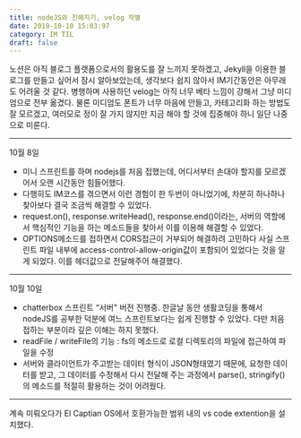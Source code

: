 ```yaml
---
title: nodeJS와 친해지기, velog 작별
date: 2019-10-10 15:03:97
category: IM TIL
draft: false
---
```


노션은 아직 블로그 플랫폼으로서의 활용도를 잘 느끼지 못하겠고, Jekyll을 이용한 블로그를 만들고 싶어서 잠시 알아보았는데, 생각보다 쉽지 않아서 IM기간동안은 아무래도 어려울 것 같다. 병행하며 사용하던 velog는 아직 너무 베타 느낌이 강해서 그냥 미디엄으로 전부 옮겼다. 물론 미디엄도 폰트가 너무 마음에 안들고, 카테고리화 하는 방법도 잘 모르겠고, 여러모로 정이 잘 가지 않지만 지금 해야 할 것에 집중해야 하니 일단 나중으로 미룬다.

---

10월 8일

- 미니 스프린트를 하며 nodejs를 처음 접했는데, 어디서부터 손대야 할지를 모르겠어서 오랜 시간동안 힘들어했다.
- 다행히도 IM코스를 겪으면서 이런 경험이 한 두번이 아니었기에, 차분히 하나하나 찾아보다 결국 조금씩 해결할 수 있었다.
- request.on(), response.writeHead(), response.end()이라는, 서버의 역할에서 핵심적인 기능을 하는 메소드들을 찾아서 이를 이용해 해결할 수 있었다.
- OPTIONS메소드를 접하면서 CORS접근이 거부되어 해결하려 고민하다 사실 스프린트 파일 내부에 access-control-allow-origin값이 포함되어 있었다는 것을 알게 되었다. 이를 헤더값으로 전달해주어 해결했다.

---

10월 10일

- chatterbox 스프린트 “서버" 버전 진행중. 한글날 동안 생활코딩을 통해서 nodeJS를 공부한 덕분에 여느 스프린트보다는 쉽게 진행할 수 있었다. 다만 처음 접하는 부분이라 깊은 이해는 하지 못했다.
- readFile / writeFile의 기능 : fs의 메소드로 로컬 디렉토리의 파일에 접근하여 파일을 수정
- 서버와 클라이언트가 주고받는 데이터 형식이 JSON형태였기 때문에, 요청한 데이터를 받고, 그 데이터를 수정해서 다시 전달해 주는 과정에서 parse(), stringify()의 메소드를 적절히 활용하는 것이 어려웠다.

---

계속 미뤄오다가 El Captian OS에서 호환가능한 범위 내의 vs code extention을 설치했다.
